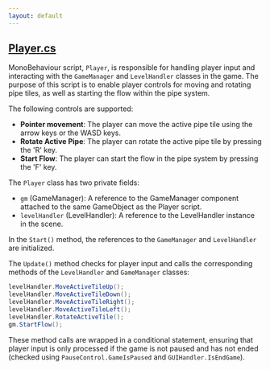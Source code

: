 ```yaml
---
layout: default
---
```


## [Player.cs](https://github.com/corovcam/pipe-world/blob/main/Assets/Scripts/Player.cs)

MonoBehaviour script, `Player`, is responsible for handling player input and interacting with the `GameManager` and `LevelHandler` classes in the game. The purpose of this script is to enable player controls for moving and rotating pipe tiles, as well as starting the flow within the pipe system.

The following controls are supported:

- **Pointer movement**: The player can move the active pipe tile using the arrow keys or the WASD keys.
- **Rotate Active Pipe**: The player can rotate the active pipe tile by pressing the 'R' key.
- **Start Flow**: The player can start the flow in the pipe system by pressing the 'F' key.

The `Player` class has two private fields:

- `gm` (GameManager): A reference to the GameManager component attached to the same GameObject as the Player script.
- `levelHandler` (LevelHandler): A reference to the LevelHandler instance in the scene.

In the `Start()` method, the references to the `GameManager` and `LevelHandler` are initialized.

The `Update()` method checks for player input and calls the corresponding methods of the `LevelHandler` and `GameManager` classes:

```csharp
levelHandler.MoveActiveTileUp();
levelHandler.MoveActiveTileDown();
levelHandler.MoveActiveTileRight();
levelHandler.MoveActiveTileLeft();
levelHandler.RotateActiveTile();
gm.StartFlow();
```

These method calls are wrapped in a conditional statement, ensuring that player input is only processed if the game is not paused and has not ended (checked using `PauseControl.GameIsPaused` and `GUIHandler.IsEndGame`).
